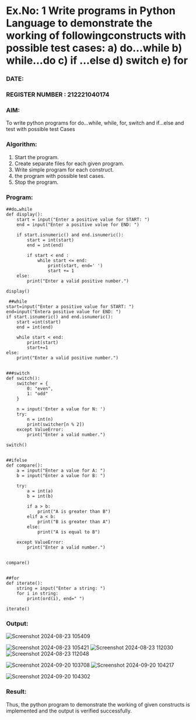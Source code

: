 # Ex.No: 1 Write programs in Python Language to demonstrate the working of followingconstructs with possible test cases: a) do…while b) while…do c) if …else d) switch e) for 

### DATE:                                                                       
### REGISTER NUMBER : 212221040174

### AIM:  
To write python programs for do…while, while, for, switch and if…else and test with possible test 
Cases 

### Algorithm:
1. Start the program.
2. Create separate files for each given program.
3. Write simple program for each construct.
4.  the program with possible test cases.
5. Stop the program.
### Program:

```
##do…while
def display():
    start = input("Enter a positive value for START: ")
    end = input("Enter a positive value for END: ")
    
    if start.isnumeric() and end.isnumeric():
        start = int(start)
        end = int(end)
        
        if start < end :  
            while start <= end:    
                print(start, end=' ')
                start += 1
    else:
        print("Enter a valid positive number.")

display()
```
```
 ##while
start=input("Enter a positive value for START: ")
end=input("Entera positive value for END: ")
if start.isnumeric() and end.isnumeric():
    start =int(start)
    end = int(end)
    
    while start < end:
        print(start)
        start+=1
else:
    print("Enter a valid positive number.")
```
```

###switch
def switch():
    switcher = {
        0: "even",
        1: "odd"
    }

    n = input('Enter a value for N: ')
    try:
        n = int(n)
        print(switcher[n % 2])
    except ValueError:
        print("Enter a valid number.")

switch()
```
```

##ifelse
def compare():
    a = input("Enter a value for A: ")
    b = input("Enter a value for B: ")
    
    try:
        a = int(a)
        b = int(b)
        
        if a > b:
            print("A is greater than B")
        elif a < b:
            print("B is greater than A")
        else:
            print("A is equal to B")
    
    except ValueError:
        print("Enter a valid number.")


compare()
```
```

##for
def iterate():
    string = input("Enter a string: ")
    for i in string:
        print(ord(i), end=" ")

iterate()
```















### Output:

![Screenshot 2024-08-23 105409](https://github.com/user-attachments/assets/62b431f6-331b-40fe-b380-a35d262d1f70)

![Screenshot 2024-08-23 105421](https://github.com/user-attachments/assets/ded320c9-830f-46fd-a8a1-20735f971320)
![Screenshot 2024-08-23 112030](https://github.com/user-attachments/assets/b4a23cd6-d69a-4858-b3e2-c30a5a6d5555)
![Screenshot 2024-08-23 112048](https://github.com/user-attachments/assets/1901e89b-5ef2-439f-92e1-2de79ea90e5e)


![Screenshot 2024-09-20 103708](https://github.com/user-attachments/assets/5b48bb1b-2fa8-46e7-8618-b7cd43890c56)
![Screenshot 2024-09-20 104217](https://github.com/user-attachments/assets/cc1a8e4f-2311-41db-b947-74cd3fed5a00)

![Screenshot 2024-09-20 104302](https://github.com/user-attachments/assets/84916d83-b4e6-4e32-8f35-fbfa01417880)



### Result:
Thus, the python program to demonstrate the working of given constructs is implemented and the output is verified successfully.


